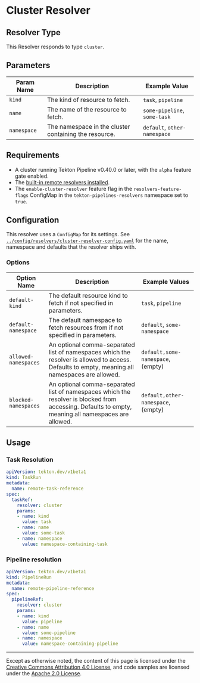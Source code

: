 # Cluster Resolver

## Resolver Type

This Resolver responds to type `cluster`.

## Parameters

| Param Name  | Description                                           | Example Value                |
|-------------|-------------------------------------------------------|------------------------------|
| `kind`      | The kind of resource to fetch.                        | `task`, `pipeline`           |
| `name`      | The name of the resource to fetch.                    | `some-pipeline`, `some-task` |
| `namespace` | The namespace in the cluster containing the resource. | `default`, `other-namespace` |

## Requirements

- A cluster running Tekton Pipeline v0.40.0 or later, with the `alpha` feature gate enabled.
- The [built-in remote resolvers installed](./install.md#installing-and-configuring-remote-task-and-pipeline-resolution).
- The `enable-cluster-resolver` feature flag in the `resolvers-feature-flags` ConfigMap
  in the `tekton-pipelines-resolvers` namespace set to `true`.

## Configuration

This resolver uses a `ConfigMap` for its settings. See
[`../config/resolvers/cluster-resolver-config.yaml`](../config/resolvers/cluster-resolver-config.yaml)
for the name, namespace and defaults that the resolver ships with.

### Options

| Option Name          | Description                                                                                                                                         | Example Values                     |
|----------------------|-----------------------------------------------------------------------------------------------------------------------------------------------------|------------------------------------|
| `default-kind`       | The default resource kind to fetch if not specified in parameters.                                                                                  | `task`, `pipeline`                 |
| `default-namespace`  | The default namespace to fetch resources from if not specified in parameters.                                                                       | `default`, `some-namespace`        |
| `allowed-namespaces` | An optional comma-separated list of namespaces which the resolver is allowed to access. Defaults to empty, meaning all namespaces are allowed.      | `default,some-namespace`, (empty)  |
| `blocked-namespaces` | An optional comma-separated list of namespaces which the resolver is blocked from accessing. Defaults to empty, meaning all namespaces are allowed. | `default,other-namespace`, (empty) |       

## Usage

### Task Resolution

```yaml
apiVersion: tekton.dev/v1beta1
kind: TaskRun
metadata:
  name: remote-task-reference
spec:
  taskRef:
    resolver: cluster
    params:
    - name: kind
      value: task
    - name: name
      value: some-task
    - name: namespace
      value: namespace-containing-task
```

### Pipeline resolution

```yaml
apiVersion: tekton.dev/v1beta1
kind: PipelineRun
metadata:
  name: remote-pipeline-reference
spec:
  pipelineRef:
    resolver: cluster
    params:
    - name: kind
      value: pipeline
    - name: name
      value: some-pipeline
    - name: namespace
      value: namespace-containing-pipeline
```

---

Except as otherwise noted, the content of this page is licensed under the
[Creative Commons Attribution 4.0 License](https://creativecommons.org/licenses/by/4.0/),
and code samples are licensed under the
[Apache 2.0 License](https://www.apache.org/licenses/LICENSE-2.0).
